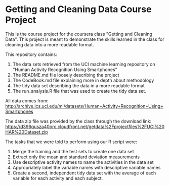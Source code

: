 # Getting and Cleaning Data Course Project

This is the course project for the coursera class "Getting and Cleaning Data". This project is meant to demonstrate the skills learned in the class for cleaning data into a more readable format.

This repository contains:

1.  The data sets retrieved from the UCI machine learning repository on "Human Activity Recognition Using Smartphones"
2.  The README.md file loosely describing the project
3.  The CodeBook.md file explaining more in depth about methodology
4.  The tidy data set describing the data in a more readable format
5.  The run_analysis.R file that was used to create the tidy data set.

All data comes from: <http://archive.ics.uci.edu/ml/datasets/Human+Activity+Recognition+Using+Smartphones>

The data zip file was provided by the class through the download link: <https://d396qusza40orc.cloudfront.net/getdata%2Fprojectfiles%2FUCI%20HAR%20Dataset.zip>

The tasks that we were told to perform using our R script were:

1.  Merge the training and the test sets to create one data set
2.  Extract only the mean and standard deviation measurements
3.  Use descriptive activity names to name the activities in the data set
4.  Appropriately label the variable names with descriptive variable names
5.  Create a second, independent tidy data set with the average of each variable for each activity and each subject.

